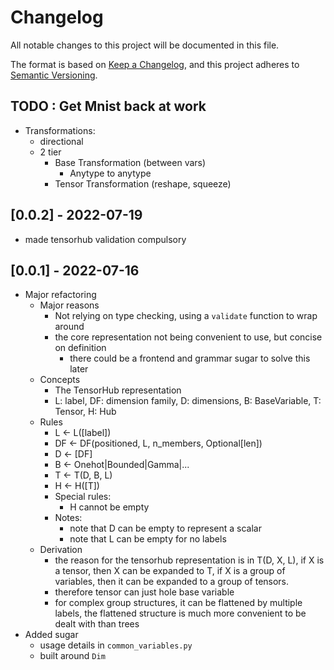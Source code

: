 # Changelog
All notable changes to this project will be documented in this file.

The format is based on [Keep a Changelog](https://keepachangelog.com/en/1.0.0/),
and this project adheres to [Semantic Versioning](https://semver.org/spec/v2.0.0.html).

## TODO : Get Mnist back at work
- Transformations:
    - directional
    - 2 tier
        - Base Transformation (between vars)
            - Anytype to anytype
        - Tensor Transformation (reshape, squeeze)


## [0.0.2] - 2022-07-19
- made tensorhub validation compulsory

## [0.0.1] - 2022-07-16
- Major refactoring
    - Major reasons 
      - Not relying on type checking, using a `validate` function to wrap around
      - the core representation not being convenient to use, but concise on definition
          - there could be a frontend and grammar sugar to solve this later
    - Concepts
      - The TensorHub representation
      - L: label, DF: dimension family, D: dimensions, B: BaseVariable, T: Tensor, H: Hub
    - Rules
      - L <- L([label])
      - DF <- DF(positioned, L, n_members, Optional[len])
      - D <- [DF]
      - B <- Onehot|Bounded|Gamma|...
      - T <- T(D, B, L)
      - H <- H([T])
      - Special rules:
        - H cannot be empty
      - Notes:
        - note that D can be empty to represent a scalar
        - note that L can be empty for no labels
    - Derivation
      - the reason for the tensorhub representation is in T(D, X, L), if X is a tensor,
        then X can be expanded to T, if X is a group of variables, then it can be expanded to a group of tensors. 
      - therefore tensor can just hole base variable
      - for complex group structures, it can be flattened by multiple labels,
        the flattened structure is much more convenient to be dealt with than trees
- Added sugar
  - usage details in `common_variables.py`
  - built around `Dim`